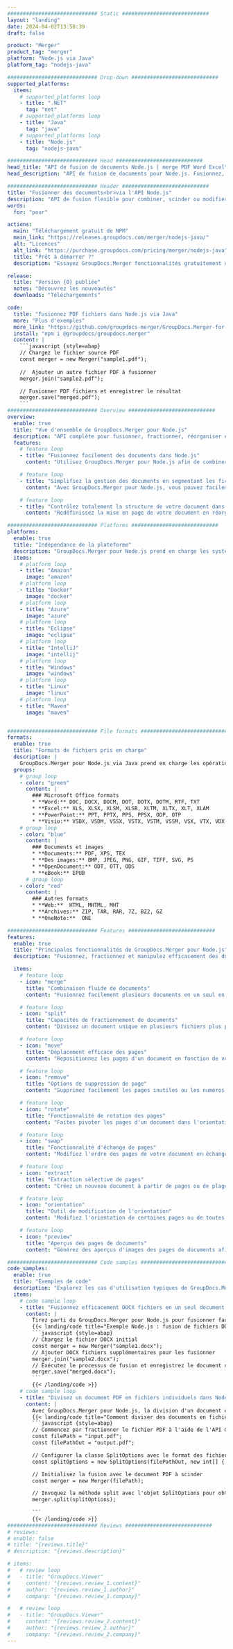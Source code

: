```yaml
---
############################# Static ############################
layout: "landing"
date: 2024-04-02T13:58:39
draft: false

product: "Merger"
product_tag: "merger"
platform: "Node.js via Java"
platform_tag: "nodejs-java"

############################# Drop-down ############################
supported_platforms:
  items:
    # supported_platforms loop
    - title: ".NET"
      tag: "net"
    # supported_platforms loop
    - title: "Java"
      tag: "java"
    # supported_platforms loop
    - title: "Node.js"
      tag: "nodejs-java"

############################# Head ############################
head_title: "API de fusion de documents Node.js | merge PDF Word Excel"
head_description: "API de fusion de documents pour Node.js. Fusionnez, fractionnez, échangez, réorganisez et supprimez des pages aux formats PDF, Microsoft Word, Excel, présentations, Visio, XPS et EPUB."

############################# Header ############################
title: "Fusionner des documents<br>via l'API Node.js"
description: "API de fusion flexible pour combiner, scinder ou modifier facilement PDF et Office Documents"
words:
  for: "pour"

actions:
  main: "Téléchargement gratuit de NPM"
  main_link: "https://releases.groupdocs.com/merger/nodejs-java/"
  alt: "Licences"
  alt_link: "https://purchase.groupdocs.com/pricing/merger/nodejs-java"
  title: "Prêt à démarrer ?"
  description: "Essayez GroupDocs.Merger fonctionnalités gratuitement ou demandez une licence"

release:
  title: "Version {0} publiée"
  notes: "Découvrez les nouveautés"
  downloads: "Téléchargements"

code:
  title: "Fusionnez PDF fichiers dans Node.js via Java"
  more: "Plus d'exemples"
  more_link: "https://github.com/groupdocs-merger/GroupDocs.Merger-for-Node.js-via-Java"
  install: "npm i @groupdocs/groupdocs.merger"
  content: |
    ```javascript {style=abap}   
    // Chargez le fichier source PDF
    const merger = new Merger("sample1.pdf");
    
    //  Ajouter un autre fichier PDF à fusionner
    merger.join("sample2.pdf");

    // Fusionner PDF fichiers et enregistrer le résultat
    merger.save("merged.pdf");
    ```
############################# Overview ############################
overview:
  enable: true
  title: "Vue d'ensemble de GroupDocs.Merger pour Node.js"
  description: "API complète pour fusionner, fractionner, réorganiser et affiner des documents, des diapositives et des diagrammes dans les applications Node.js."
  features:
    # feature loop
    - title: "Fusionnez facilement des documents dans Node.js"
      content: "Utilisez GroupDocs.Merger pour Node.js afin de combiner facilement PDF et des documents Office dans un fichier unifié. Cette bibliothèque étend la prise en charge de nombreux formats, permettant une intégration et une fusion fluides de différents types de fichiers, améliorant ainsi le processus de gestion des documents dans les applications Node.js."

    # feature loop
    - title: "Simplifiez la gestion des documents en segmentant les fichiers volumineux"
      content: "Avec GroupDocs.Merger pour Node.js, vous pouvez facilement diviser des fichiers PDF ou Office volumineux en plusieurs parties plus faciles à gérer. Personnalisez vos documents en les divisant en fonction de pages spécifiques, de plages ou d'extraction de pages individuelles, améliorant ainsi l'organisation et l'efficacité de vos flux de documents."

    # feature loop
    - title: "Contrôlez totalement la structure de votre document dans Node.js"
      content: "Redéfinissez la mise en page de votre document en réorganisant, en échangeant ou en supprimant des pages sans effort à l'aide de GroupDocs.Merger pour Node.js. Adaptez vos documents pour répondre à des besoins uniques, en offrant une flexibilité inégalée dans la création d'une configuration de fichiers personnalisée."

############################# Platforms ############################
platforms:
  enable: true
  title: "Indépendance de la plateforme"
  description: "GroupDocs.Merger pour Node.js prend en charge les systèmes d'exploitation, les frameworks et les gestionnaires de packages suivants"
  items:
    # platform loop
    - title: "Amazon"
      image: "amazon"
    # platform loop
    - title: "Docker"
      image: "docker"
    # platform loop
    - title: "Azure"
      image: "azure"
    # platform loop
    - title: "Eclipse"
      image: "eclipse"
    # platform loop
    - title: "IntelliJ"
      image: "intellij"
    # platform loop
    - title: "Windows"
      image: "windows"
    # platform loop
    - title: "Linux"
      image: "linux"
    # platform loop
    - title: "Maven"
      image: "maven"


############################# File formats ############################
formats:
  enable: true
  title: "Formats de fichiers pris en charge"
  description: |
    GroupDocs.Merger pour Node.js via Java prend en charge les opérations avec les [formats de fichiers] suivants (https://docs.groupdocs.com/merger/nodejs-java/supported-document-formats/).
  groups:
    # group loop
    - color: "green"
      content: |
        ### Microsoft Office formats
        * **Word:** DOC, DOCX, DOCM, DOT, DOTX, DOTM, RTF, TXT
        * **Excel:** XLS, XLSX, XLSM, XLSB, XLTM, XLTX, XLT, XLAM
        * **PowerPoint:** PPT, PPTX, PPS, PPSX, ODP, OTP
        * **Visio:** VSDX, VSDM, VSSX, VSTX, VSTM, VSSM, VSX, VTX, VDX
    # group loop
    - color: "blue"
      content: |
        ### Documents et images
        * **Documents:** PDF, XPS, TEX
        * **Des images:** BMP, JPEG, PNG, GIF, TIFF, SVG, PS
        * **OpenDocument:** ODT, OTT, ODS
        * **eBook:** EPUB
      # group loop
    - color: "red"
      content: |
        ### Autres formats
        * **Web:**  HTML, MHTML, MHT
        * **Archives:** ZIP, TAR, RAR, 7Z, BZ2, GZ
        * **OneNote:**  ONE

############################# Features ############################
features:
  enable: true
  title: "Principales fonctionnalités de GroupDocs.Merger pour Node.js"
  description: "Fusionnez, fractionnez et manipulez efficacement des documents aux formats PDF et Office à l'aide de GroupDocs.Merger dans un environnement Node.js."

  items:
    # feature loop
    - icon: "merge"
      title: "Combinaison fluide de documents"
      content: "Fusionnez facilement plusieurs documents en un seul en combinant des pages ou des plages spécifiques provenant de différents fichiers, à l'aide du GroupDocs.Merger pour Node.js."

    # feature loop
    - icon: "split"
      title: "Capacités de fractionnement de documents"
      content: "Divisez un document unique en plusieurs fichiers plus petits pour une meilleure gestion et une meilleure organisation, en utilisant la fonction de fractionnement complète de GroupDocs.Merger pour Node.js."

    # feature loop
    - icon: "move"
      title: "Déplacement efficace des pages"
      content: "Repositionnez les pages d'un document en fonction de vos besoins à l'aide de la fonction intuitive MovePage de l'environnement Node.js."

    # feature loop
    - icon: "remove"
      title: "Options de suppression de page"
      content: "Supprimez facilement les pages inutiles ou les numéros de page spécifiques grâce à la fonction RemovePages de GroupDocs.Merger adaptée à Node.js."

    # feature loop
    - icon: "rotate"
      title: "Fonctionnalité de rotation des pages"
      content: "Faites pivoter les pages d'un document dans l'orientation souhaitée (90, 180 ou 270 degrés) à l'aide de la simple opération RotatePages."

    # feature loop
    - icon: "swap"
      title: "Fonctionnalité d'échange de pages"
      content: "Modifiez l'ordre des pages de votre document en échangeant leurs positions, créant ainsi un document réorganisé grâce à la fonction SwapPages."

    # feature loop
    - icon: "extract"
      title: "Extraction sélective de pages"
      content: "Créez un nouveau document à partir de pages ou de plages de pages sélectionnées, en extrayant uniquement le contenu nécessaire avec GroupDocs.Merger pour Node.js."

    # feature loop
    - icon: "orientation"
      title: "Outil de modification de l'orientation"
      content: "Modifiez l'orientation de certaines pages ou de toutes les pages, du mode portrait au mode paysage, ou vice versa, en utilisant la fonction ChangeOrientation de vos projets Node.js."

    # feature loop
    - icon: "preview"
      title: "Aperçus des pages de documents"
      content: "Générez des aperçus d'images des pages de documents afin de mieux comprendre leur contenu et leur mise en page, à l'aide de la fonctionnalité PreviewPages de Node.js."

############################# Code samples ############################
code_samples:
  enable: true
  title: "Exemples de code"
  description: "Explorez les cas d'utilisation typiques de GroupDocs.Merger adaptés aux environnements Node.js. Ces exemples montrent l'efficacité et la facilité de la fusion de documents à l'aide du fichier GroupDocs.Merger pour Node.js."
  items:
    # code sample loop
    - title: "Fusionnez efficacement DOCX fichiers en un seul document à l'aide de Node.js"
      content: |
        Tirez parti du GroupDocs.Merger pour Node.js pour fusionner facilement plusieurs fichiers DOCX en un seul document complet. Utilisez notre fonction [Fusionner Word documents](https://docs.groupdocs.com/merger/nodejs-java/merge/word/) pour combiner efficacement des fichiers, améliorant ainsi la gestion des documents et la productivité. Vous trouverez ci-dessous un extrait de code Node.js qui vous guidera tout au long du processus de fusion de documents :
        {{< landing/code title="Exemple Node.js : fusion de fichiers DOCX">}}
        ```javascript {style=abap}   
        // Chargez le fichier DOCX initial
        const merger = new Merger("sample1.docx");
        // Ajouter DOCX fichiers supplémentaires pour les fusionner
        merger.join("sample2.docx");
        // Exécutez le processus de fusion et enregistrez le document combiné
        merger.save("merged.docx");
        ```
        {{< /landing/code >}}
    # code sample loop
    - title: "Divisez un document PDF en fichiers individuels dans Node.js"
      content: |
        Avec GroupDocs.Merger pour Node.js, la division d'un document en plusieurs fichiers est rationalisée. Notre fonctionnalité [Split Document](https://docs.groupdocs.com/merger/nodejs-java/split-document/) permet de gérer et d'extraire efficacement des sections spécifiques de documents PDF volumineux, ce qui rend la gestion de vos documents plus efficace. Cette fonctionnalité permet de fractionner les documents par plage de pages, pages de début/fin ou numéros de page pairs ou impairs/pairs, entre autres critères.
        {{< landing/code title="Comment diviser des documents en fichiers séparés avec Node.js">}}
        ```javascript {style=abap}   
        // Commencez par fractionner le fichier PDF à l'aide de l'API GroupDocs.Merger pour Node.js
        const filePath = "input.pdf";
        const filePathOut = "output.pdf";

        // Configurer la classe SplitOptions avec le format des fichiers de sortie
        const splitOptions = new SplitOptions(filePathOut, new int[] { 3, 6, 8 });

        // Initialisez la fusion avec le document PDF à scinder
        const merger = new Merger(filePath);

        // Invoquez la méthode split avec l'objet SplitOptions pour obtenir les documents résultants
        merger.split(splitOptions);
  
        ```
        {{< /landing/code >}}
############################# Reviews ############################
# reviews:
# enable: false
# title: "{reviews.title}"
# description: "{reviews.description}"

# items:
#   # review loop
#   - title: "GroupDocs.Viewer"
#     content: "{reviews.review_1.content}"
#     author: "{reviews.review_1.author}"
#     company: "{reviews.review_1.company}"

#   # review loop
#   - title: "GroupDocs.Viewer"
#     content: "{reviews.review_2.content}"
#     author: "{reviews.review_2.author}"
#     company: "{reviews.review_2.company}"
---
```

